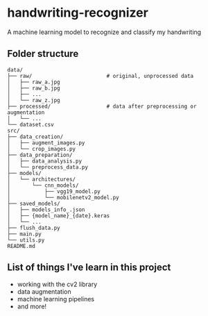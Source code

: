 # handwriting-recognizer
A machine learning model to recognize and classify my handwriting

## Folder structure
```text
data/
├── raw/                        # original, unprocessed data
│   ├── raw_a.jpg
│   ├── raw_b.jpg
│   ├── ...
│   └── raw_z.jpg
├── processed/                  # data after preprocessing or augmentation
│   └── ...
└── dataset.csv
src/
├── data_creation/
│   ├── augment_images.py
│   └── crop_images.py
├── data_preparation/
│   ├── data_analysis.py
│   └── preprocess_data.py
├── models/
│   └── architectures/
│       └── cnn_models/
│           ├── vgg19_model.py
│           └── mobilenetv2_model.py
├── saved_models/
│   ├── models_info_.json
│   ├── {model_name}_{date}.keras
│   └── ...
├── flush_data.py
├── main.py
└── utils.py
README.md
```


## List of things I've learn in this project
- working with the cv2 library
- data augmentation
- machine learning pipelines
- and more!
